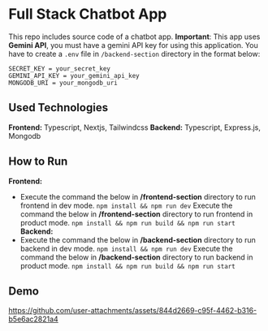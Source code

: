 ﻿# Full Stack Chatbot App
This repo includes source code of a chatbot app.
**Important**: This app uses **Gemini API**, you must have a gemini API key for using this application. You have to create a `.env` file in `/backend-section` directory in the format below:
```
SECRET_KEY = your_secret_key
GEMINI_API_KEY = your_gemini_api_key
MONGODB_URI = your_mongodb_uri
```
## Used Technologies
**Frontend:** Typescript, Nextjs, Tailwindcss
**Backend:** Typescript, Express.js, Mongodb
## How to Run
**Frontend:**
* Execute the command the below in **/frontend-section** directory to run frontend in dev mode.
`npm install && npm run dev`
Execute the command the below in **/frontend-section** directory to run frontend in product mode.
`npm install && npm run build && npm run start`
**Backend:**
* Execute the command the below in **/backend-section** directory to run backend in dev mode.
`npm install && npm run dev`
Execute the command the below in **/backend-section** directory to run backend in product mode.
`npm install && npm run build && npm run start`
## Demo
https://github.com/user-attachments/assets/844d2669-c95f-4462-b316-b5e6ac2821a4

